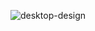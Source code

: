 ![desktop-design](https://github.com/goktugtok/project1/assets/155907926/386c3a2a-d043-4fd9-9a7a-e67fc3a10d0f)


